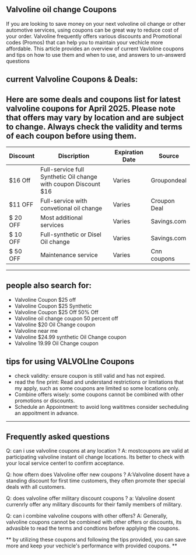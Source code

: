 ##  Valvoline oil change Coupons
If you are looking to save money on your next volvoline oil change or other automotive services, using
coupons can be great way to reduce cost of your order. Valvoline frequently offers various discounts and
Promotional codes (Promos) that can help you to maintain your vechicle more affordable. This article provides
an overview of current Vavloline coupons and tips on how to use them and when to use, and answers to un-answerd
questions

## current Valvoline Coupons & Deals: 

Here are some deals and coupons list for latest valvoline coupons for April 2025. Please note that offers may vary by location and are subject to change. Always check the validity and terms of each coupon before using them.
----------

| Discount |  Discription   | Expiration Date  | Source |
|  ------- | -------------- | ---------------- | ------ |
| $16 Off | Full-service full Synthetic Oil change with coupon Discount $16 | Varies | Groupondeal |
| $11 OFF | Full-service with convetional oil change | Varies | Croupon Deal |
| $ 20 OFF | Most additional services | Varies | Savings.com |
| $ 10 OFF | Full-synthetic or Disel Oil change | Varies | Savings.com |
| $ 50 OFF | Maintenance service     | Varies | Cnn coupons |

----------
## people also search for:
* Valvoline Coupon $25 off
* Valvoline Coupon $25 Synthetic
* Valvoline Coupon $25 Off 50% Off
* Valvoline oil change coupon 50 percent off
* Valvoline $20 Oil Change coupon
* Valvoline near me
* Valvoline $24.99 synthetic Oil Change coupon
* Valvoline 19.99 Oil Change coupon

## tips for using VALVOLIne Coupons

* check validity: ensure coupon is still valid and has not expired.
* read the fine print: Read and understand restrictions or limitations that my apply, such as some coupons are limited so some locations only.
* Combine offers wisely: some coupons cannot be combined with other promotions or discounts.
* Schedule an Appointment: to avoid long waititmes consider secheduling an appoitment in advance.
-----------
## Frequently asked questions
Q: can i use valvoline coupons at any location ?
A: mostcoupons are valid at participating valvoline instant oil change locations. Its better to check with your local service centerl to confirm acceptance.

Q: how oftern does Valvoline offer new coupons ?
A:Valvoline dosent have a standing discount for first time customers, they often promote ther special deals with all customers.

Q: does valvoline offer military discount coupons ?
a: Valvoline dosent currenrly offer any military discounts for their family members of military.

Q: can i combine valvoline coupons with other offers? 
A: Generally, valvoline coupons cannot be combined with other offers or discounts, its advasible to read the terms and condtions before applying the coupons.

** by utilizing these coupons and following the tips provided, you can save more and keep your vechicle's performance with provided coupons. **
<!--

**Here are some ideas to get you started:**

🙋‍♀️ A short introduction - what is your organization all about?
🌈 Contribution guidelines - how can the community get involved?
👩‍💻 Useful resources - where can the community find your docs? Is there anything else the community should know?
🍿 Fun facts - what does your team eat for breakfast?
🧙 Remember, you can do mighty things with the power of [Markdown](https://docs.github.com/github/writing-on-github/getting-started-with-writing-and-formatting-on-github/basic-writing-and-formatting-syntax)
-->
